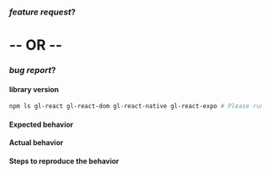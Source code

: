 <!-- NB: this repo is gl-react 3+ (v2 is at https://github.com/gre/gl-react-v2 ) -->

### _feature request_?

# -- OR --

### _bug report_?

#### library version

```bash
npm ls gl-react gl-react-dom gl-react-native gl-react-expo # Please run and paste the output of this
```

#### Expected behavior

#### Actual behavior

#### Steps to reproduce the behavior
